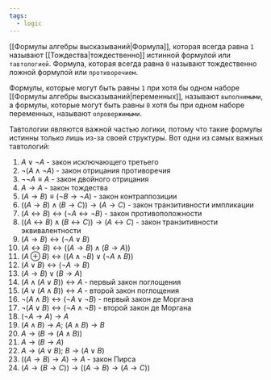 ```yaml
---
tags:
  - logic
---
```

[[Формулы алгебры высказываний|Формула]], которая всегда равна `1` называют [[Тождества|тождественно]] истинной формулой или `тавтологией`. Формула, которая всегда равна `0` называют тождественно ложной формулой или `противоречием`.

Формулы, которые могут быть равны `1` при хотя бы одном наборе [[Формулы алгебры высказываний|переменных]], называют `выполнимыми`, а формулы, которые могут быть равны `0` хотя бы при одном наборе переменных, называют `опровержимыми`.

Тавтологии являются важной частью логики, потому что такие формулы истинны только лишь из-за своей структуры. Вот одни из самых важных тавтологий:
1. $A \lor \neg A$ - закон исключающего третьего
2. $\neg (A \land \neg A)$ - закон отрицания противоречия
3. $\neg \neg A \equiv A$ - закон двойного отрицания
4. $A \to A$ - закон тождества
5. $(A \to B) \equiv (\neg B \to \neg A)$ - закон контраппозиции
6. $((A \to B) \land (B \to C)) \to (A \to C)$ - закон транзитивности импликации
7. $(A \leftrightarrow B) \leftrightarrow (\neg A \leftrightarrow \neg B)$ - закон противоположности
8. $((A \leftrightarrow B) \land (B \leftrightarrow C )) \to (A \leftrightarrow C)$ - закон транзитивности эквивалентности
9. $(A \to B) \leftrightarrow (\neg A \lor B)$
10. $(A \leftrightarrow B) \leftrightarrow ((A \to B) \land (B \to A))$
11. $(A \oplus B) \leftrightarrow ((A \land \neg B) \lor (\neg A \land B))$
12. $(A \lor B) \leftrightarrow (\neg A \to B)$
13. $(A \to B) \lor (B \to A)$
14. $(A \land (A \lor B)) \leftrightarrow A$ - первый закон поглощения
15. $(A \lor (A \land B)) \leftrightarrow A$ - второй закон поглощения
16. $\neg(A \land B) \leftrightarrow (\neg A \lor \neg B)$ - первый закон де Моргана
17. $\neg (A \lor B) \leftrightarrow (\neg A \land \neg B)$ - второй закон де Моргана
18. $(\neg A \to A) \to A$
19. $(A \land B) \to A;\ (A \land B) \to B$
20. $A \to (B \to (A \land B))$
21. $A \to (B \to A)$
22. $A \to (A \lor B) ;\ B \to (A \lor B)$
23. $((A \to B) \to A) \to A$ - закон Пирса
24. $(A \to (B \to C)) \to ((A \to B) \to (A \to C))$